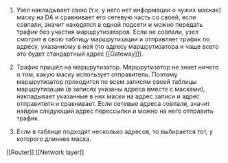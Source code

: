 
1. Узел накладывает свою (т.к. у него нет информации о чужих масках) маску на DA и сравнивает его сетевую часть со своей, если совпали, значит находятся в одной подсети и можно передать трафик без участия маршрутизаторов. Если не совпали, узел смотрит в свою таблицу маршрутизации и отправляет трафик по адресу, указанному в ней (по адресу маршрутизатора и чаще всего это будет стандартный адрес [[Gateway]]).

2. Трафик пришёл на маршрутизатор. Маршрутизатор не знает ничего о том, какую маску использует отправитель. Поэтому маршрутизатор проходится по всем записям своей таблицы маршрутизации (в записях указаны адреса вместе с масками), накладывает указанные в них маски на адрес записи и адрес отправителя и сравнивает. Если сетевые адреса совпали, значит найден следующий адрес перессылки и можно на него отправить трафик.

3. Если в таблице подходят несколько адресов, то выбирается тот, у которого длиннее маска.

[[Router]]
[[Network layer]]